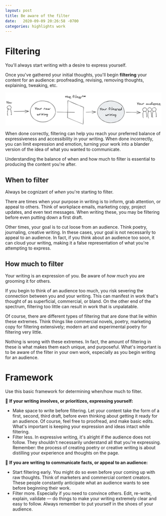 ```yaml
---
layout: post
title: Be aware of the filter
date:   2020-09-09 20:26:58 -0700
categories: highlights work
---
```


# Filtering

You'll always start writing with a desire to express yourself.

Once you've gathered your initial thoughts, you'll begin **filtering** your content for an audience: proofreading, revising, removing thoughts, explaining, tweaking, etc.

![filtering diagram](https://raw.githubusercontent.com/svvchen/nervxious/gh-pages/assets/images/filter.png)

When done correctly, filtering can help you reach your preferred balance of expressiveness and accessibility in your writing. When done incorrectly, you can limit expression and emotion, turning your work into a blander version of the idea of what you wanted to communicate.

Understanding the balance of when and how much to filter is essential to producing the content you're after.

## When to filter

Always be cognizant of *when* you're starting to filter.

There are times when your purpose in writing is to inform, grab attention, or appeal to others. Think of workplace emails, marketing copy, project updates, and even text messages. When writing these, you may be filtering before even putting down a first draft.

Other times, your goal is to cut loose from an audience. Think poetry, journaling, creative writing. In these cases, your goal is not necessarily to appeal to an audience. In fact, if you think about an audience too soon, it can cloud your writing, making it a false representation of what you're attempting to express.

## How much to filter

Your writing is an expression of you. Be aware of *how much* you are grooming it for others.

If you begin to think of an audience too much, you risk severing the connection between you and your writing. This can manifest in work that's thought of as superficial, commercial, or bland. On the other end of the spectrum, filtering too little can result in work that is unpalatable.

Of course, there are different types of filtering that are done that lie within these extremes. Think things like commercial novels, poetry, marketing copy for filtering extensively; modern art and  experimental poetry for filtering very little.

Nothing is wrong with these extremes. In fact, the amount of filtering in these is what makes them each unique, and purposeful. What's important is to be aware of the filter in your own work, especially as you begin writing for an audience.

# Framework

Use this basic framework for determining when/how much to filter.

💟 **If your writing involves, or prioritizes, expressing yourself:**

- Make space to write before filtering. Let your content take the form of a first, second, third draft, before even thinking about getting it ready for an audience. Of course, feel free to proofread, and make basic edits. What's important is keeping your expression and ideas intact while filtering.
- Filter less. In expressive writing, it's alright if the audience does not follow. They shouldn't necessarily understand all that you're expressing. Remember: the process of creating poetry or creative writing is about distilling your experience and thoughts on the page.

📣 **If you are writing to communicate facts, or appeal to an audience:** 

- Start filtering early. You might do so even before your coming up with raw thoughts. Think of marketers and commercial content creators. These people constantly anticipate what an audience wants to see before beginning their work.
- Filter more. Especially if you need to convince others. Edit, re-write, explain, validate — do things to make your writing extremely clear and easy to follow. Always remember to put yourself in the shoes of your audience.
